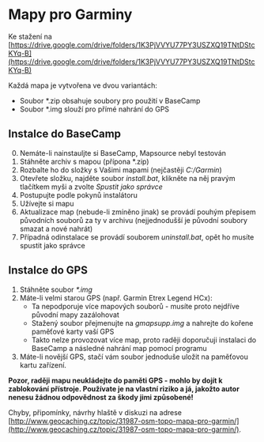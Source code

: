 # Mapy pro Garminy
Ke stažení na [https://drive.google.com/drive/folders/1K3PjVVYU77PY3USZXQ19TNtDStcKYq-B](https://drive.google.com/drive/folders/1K3PjVVYU77PY3USZXQ19TNtDStcKYq-B) 

Každá mapa je vytvořena ve dvou variantách:
* Soubor \*.zip obsahuje soubory pro použití v BaseCamp
* Soubor \*.img slouží pro přímé nahrání do GPS

## Instalce do BaseCamp
0) Nemáte-li nainstauljte si BaseCamp, Mapsource nebyl testován
1) Stáhněte archiv s mapou (přípona \*.zip)
2) Rozbalte ho do složky s Vašimi mapami (nejčastěji *C:/Garmin*)
3) Otevřete složku, najděte soubor *install.bat*, klikněte na něj pravým tlačítkem myši a zvolte *Spustit jako správce*
4) Postupujte podle pokynů instalátoru
5) Užívejte si mapu
6) Aktualizace map (nebude-li zmíněno jinak) se provádí pouhým přepisem původních souborů za ty v archivu (nejjednodušší je původní soubory smazat a nové nahrát)
7) Případná odinstalace se provádí souborem *uninstall.bat*, opět ho musíte spustit jako správce

## Instalce do GPS
1) Stáhněte soubor *\*.img*
2) Máte-li velmi starou GPS (např. Garmin Etrex Legend HCx):
	* Ta nepodporuje více mapových souborů - musíte proto nejdříve původní mapy zazálohovat
	* Stažený soubor přejmenujte na *gmapsupp.img* a nahrejte do kořene paměťové karty vaší GPS
	* Takto nelze provozovat více map, proto raději doporučuji instalaci do BaseCamp a následné nahrání map pomocí programu
3) Máte-li novější GPS, stačí vám soubor jednoduše uložit na paměťovou kartu zařízení.

**Pozor, raději mapu neukládejte do paměti GPS - mohlo by dojít k zablokování přístroje. Používate je na vlastní riziko a já, jakožto autor nenesu žádnou odpovědnost za škody jimi způsobené!**

Chyby, připomínky, návrhy hlaště v diskuzi na adrese [http://www.geocaching.cz/topic/31987-osm-topo-mapa-pro-garmin/](http://www.geocaching.cz/topic/31987-osm-topo-mapa-pro-garmin/).
